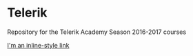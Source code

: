 # Telerik

Repository for the Telerik Academy Season 2016-2017 courses

[I'm an inline-style link](css/)
